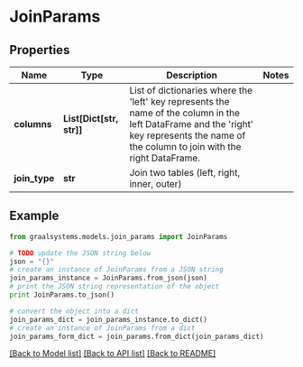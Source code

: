 # JoinParams


## Properties

Name | Type | Description | Notes
------------ | ------------- | ------------- | -------------
**columns** | **List[Dict[str, str]]** | List of dictionaries where the &#39;left&#39; key represents the         name of the column in the left DataFrame and the &#39;right&#39; key represents         the name of the column to join with the right DataFrame. | 
**join_type** | **str** | Join two tables (left, right, inner, outer) | 

## Example

```python
from graalsystems.models.join_params import JoinParams

# TODO update the JSON string below
json = "{}"
# create an instance of JoinParams from a JSON string
join_params_instance = JoinParams.from_json(json)
# print the JSON string representation of the object
print JoinParams.to_json()

# convert the object into a dict
join_params_dict = join_params_instance.to_dict()
# create an instance of JoinParams from a dict
join_params_form_dict = join_params.from_dict(join_params_dict)
```
[[Back to Model list]](../README.md#documentation-for-models) [[Back to API list]](../README.md#documentation-for-api-endpoints) [[Back to README]](../README.md)


